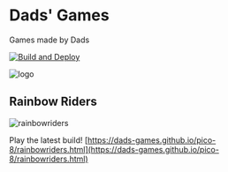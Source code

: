 # Dads' Games
Games made by Dads

[![Build and Deploy](https://github.com/Dads-Games/pico-8/actions/workflows/blank.yml/badge.svg)](https://github.com/Dads-Games/pico-8/actions/workflows/blank.yml)

![logo](https://github.com/jonrick/dadsgames/blob/main/logo.png)

## Rainbow Riders
![rainbowriders](https://github.com/jonrick/dadsgames/blob/main/rainbowriders.gif)

Play the latest build!
[https://dads-games.github.io/pico-8/rainbowriders.html](https://dads-games.github.io/pico-8/rainbowriders.html)
